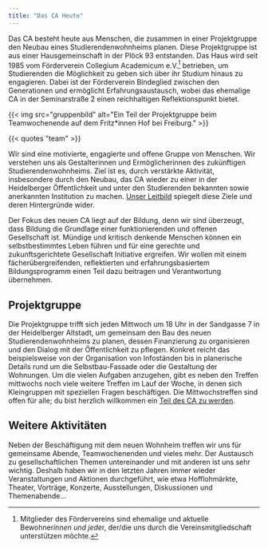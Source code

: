 ```yaml
---
title: "Das CA Heute"
---
```


Das CA besteht heute aus Menschen, die zusammen in einer Projektgruppe
den Neubau eines Studierendenwohnheims planen. Diese Projektgruppe ist
aus einer Hausgemeinschaft in der Plöck 93 entstanden. Das Haus wird
seit 1985 vom Förderverein Collegium Academicum e.V.[^1] betrieben, um
Studierenden die Möglichkeit zu geben sich über ihr Studium hinaus zu
engagieren. Dabei ist der Förderverein Bindeglied zwischen den
Generationen und ermöglicht Erfahrungsaustausch, wobei das ehemalige
CA in der Seminarstraße 2 einen reichhaltigen Reflektionspunkt bietet.

{{< img src="gruppenbild" alt="Ein Teil der Projektgruppe beim Teamwochenende auf dem Fritz*innen Hof bei Freiburg." >}}

{{< quotes "team" >}}

Wir sind eine motivierte, engagierte und offene Gruppe von
Menschen. Wir verstehen uns als Gestalterinnen und Ermöglicherinnen
des zukünftigen Studierendenwohnheims. Ziel ist es, durch verstärkte
Aktivität, insbesondere durch den Neubau, das CA wieder zu einer in
der Heidelberger Öffentlichkeit und unter den Studierenden bekannten
sowie anerkannten Institution zu machen. [Unser Leitbild](/leitbild)
spiegelt diese Ziele und deren Hintergründe wider.

Der Fokus des neuen CA liegt auf der Bildung, denn wir sind überzeugt,
dass Bildung die Grundlage einer funktionierenden und offenen
Gesellschaft ist. Mündige und kritisch denkende Menschen können ein
selbstbestimmtes Leben führen und für eine gerechte und
zukunftsgerichtete Gesellschaft Initiative ergreifen. Wir wollen mit
einem fächerübergreifenden, reflektierten und erfahrungsbasiertem
Bildungsprogramm einen Teil dazu beitragen und Verantwortung
übernehmen.

## Projektgruppe

Die Projektgruppe trifft sich jeden Mittwoch um 18 Uhr in der
Sandgasse 7 in der Heidelberger Altstadt, um gemeinsam den Bau des
neuen Studierendenwohnheims zu planen, dessen Finanzierung zu
organisieren und den Dialog mit der Öffentlichkeit zu pflegen.
Konkret reicht das beispielsweise von der Organisation von Infoständen
bis in planerische Details rund um die Selbstbau-Fassade oder die
Gestaltung der Wohnungen. Um die vielen Aufgaben anzugehen, gibt es
neben den Treffen mittwochs noch viele weitere Treffen im Lauf der
Woche, in denen sich Kleingruppen mit speziellen Fragen
beschäftigen. Die Mittwochstreffen sind offen für alle; du bist
herzlich willkommen ein [Teil des CA zu werden](/mach-mit).

## Weitere Aktivitäten

Neben der Beschäftigung mit dem neuen Wohnheim treffen wir uns für
gemeinsame Abende, Teamwochenenden und vieles mehr. Der Austausch zu
gesellschaftlichen Themen untereinander und mit anderen ist uns sehr
wichtig. Deshalb haben wir in den letzten Jahren immer wieder
Veranstaltungen und Aktionen durchgeführt, wie etwa Hofflohmärkte,
Theater, Vorträge, Konzerte, Ausstellungen, Diskussionen und
Themenabende...

[^1]: Mitglieder des Fördervereins sind ehemalige und aktuelle Bewohner*innen und jede*r, der/die uns durch die Vereinsmitgliedschaft unterstützen möchte.
